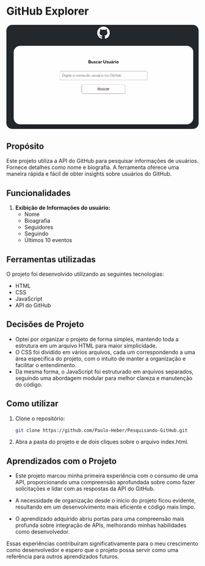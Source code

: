 # GitHub Explorer

<img src="./src/gifs/Pesquisando Github.gif" alt="Descrição" style="border-radius: 15px;" />

## Propósito

Este projeto utiliza a API do GitHub para pesquisar informações de usuários. Fornece detalhes como nome e biografia. A ferramenta oferece uma maneira rápida e fácil de obter insights sobre usuários do GitHub.

## Funcionalidades
1. **Exibição de Informações do usuário:**
   - Nome
   - Bioagrafia
   - Seguidores
   - Seguindo
   - Últimos 10 eventos

## Ferramentas utilizadas

O projeto foi desenvolvido utilizando as seguintes tecnologias:

- HTML
- CSS
- JavaScript
- API do GitHub

## Decisões de Projeto

- Optei por organizar o projeto de forma simples, mantendo toda a estrutura em um arquivo HTML para maior simplicidade.
- O CSS foi dividido em vários arquivos, cada um correspondendo a uma área específica do projeto, com o intuito de manter a organização e facilitar o entendimento.
- Da mesma forma, o JavaScript foi estruturado em arquivos separados, seguindo uma abordagem modular para melhor clareza e manutenção do código.

## Como utilizar

1. Clone o repositório:

    ```bash
    git clone https://github.com/Paulo-Heber/Pesquisando-GitHub.git
    ```

2. Abra a pasta do projeto e de dois cliques sobre o arquivo index.html.

## Aprendizados com o Projeto

- Este projeto marcou minha primeira experiência com o consumo de uma API, proporcionando uma compreensão aprofundada sobre como fazer solicitações e lidar com as respostas da API do GitHub.

- A necessidade de organização desde o início do projeto ficou evidente, resultando em um desenvolvimento mais eficiente e código mais limpo.

- O aprendizado adquirido abriu portas para uma compreensão mais profunda sobre integração de APIs, melhorando minhas habilidades como desenvolvedor.

Essas experiências contribuíram significativamente para o meu crescimento como desenvolvedor e espero que o projeto possa servir como uma referência para outros aprendizados futuros.

